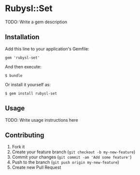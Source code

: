 # Rubysl::Set

TODO: Write a gem description

## Installation

Add this line to your application's Gemfile:

    gem 'rubysl-set'

And then execute:

    $ bundle

Or install it yourself as:

    $ gem install rubysl-set

## Usage

TODO: Write usage instructions here

## Contributing

1. Fork it
2. Create your feature branch (`git checkout -b my-new-feature`)
3. Commit your changes (`git commit -am 'Add some feature'`)
4. Push to the branch (`git push origin my-new-feature`)
5. Create new Pull Request
